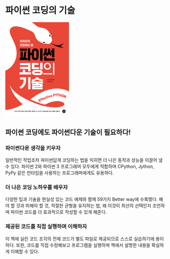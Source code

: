 # 파이썬 코딩의 기술


<img src="cover.jpg" style="width: 200px; max-width: 100%; height:auto;"/>

## 파이썬 코딩에도 파이썬다운 기술이 필요하다!

### 파이썬다운 생각을 키우자
일반적인 작업조차 파이썬답게 코딩하는 법을 익히면 더 나은 동작과 성능을 이끌어 낼 수 있다. 파이썬 2와 파이썬 3 프로그래머 모두에게 적합하며 CPython, Jython, PyPy 같은 런타임을 사용하는 프로그래머에게도 유용하다.

### 더 나은 코딩 노하우를 배우자
다양한 팁과 기술을 현실성 있는 코드 예제와 함께 59가지 Better way에 수록했다. 해야 할 것과 피해야 할 것, 적절한 균형을 유지하는 법, 왜 이것이 최선의 선택인지 조언하며 파이썬 코드를 더 효과적으로 작성할 수 있게 해준다.

### 제공된 코드를 직접 실행하며 이해하자
이 책에 실린 코드 조각의 전체 코드가 별도 파일로 제공되므로 스스로 실습하기에 용이하다. 또한, 코드를 직접 수정해보고 프로그램을 실행하며 책에서 설명한 내용을 확실하게 이해할 수 있다.
